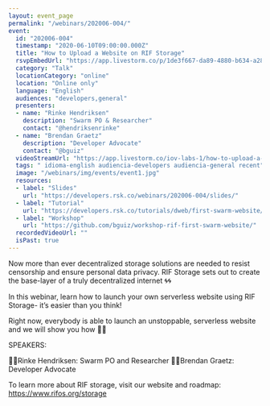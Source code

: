 ```yaml
---
layout: event_page
permalink: "/webinars/202006-004/"
event:
  id: "202006-004"
  timestamp: "2020-06-10T09:00:00.000Z"
  title: "How to Upload a Website on RIF Storage"
  rsvpEmbedUrl: "https://app.livestorm.co/p/1de3f667-da89-4880-b634-a28f30e544c2/form"
  category: "Talk"
  locationCategory: "online"
  location: "Online only"
  language: "English"
  audiences: "developers,general"
  presenters:
  - name: "Rinke Hendriksen"
    description: "Swarm PO & Researcher"
    contact: "@hendriksenrinke"
  - name: "Brendan Graetz"
    description: "Developer Advocate"
    contact: "@bguiz"
  videoStreamUrl: "https://app.livestorm.co/iov-labs-1/how-to-upload-a-website-on-rif-storage"
  tags: " idioma-english audiencia-developers audiencia-general recent"
  image: "/webinars/img/events/event1.jpg"
  resources:
  - label: "Slides"
    url: "https://developers.rsk.co/webinars/202006-004/slides/"
  - label: "Tutorial"
    url: "https://developers.rsk.co/tutorials/dweb/first-swarm-website/"
  - label: "Workshop"
    url: "https://github.com/bguiz/workshop-rif-first-swarm-website/"
  recordedVideoUrl: ""
  isPast: true
---
```



Now more than ever decentralized storage solutions are needed to resist censorship and ensure personal data privacy. RIF Storage sets out to create the base-layer of a truly decentralized internet 🌀🌀

In this webinar, learn how to launch your own serverless website using RIF Storage- it’s easier than you think! 

Right now, everybody is able to launch an unstoppable, serverless website and we will show you how 💪💪

SPEAKERS:

👨‍💻Rinke Hendriksen: Swarm PO and Researcher
👨‍💻Brendan Graetz: Developer Advocate

To learn more about RIF storage, visit our website and roadmap: https://www.rifos.org/storage


